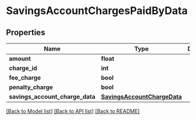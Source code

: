# SavingsAccountChargesPaidByData

## Properties
Name | Type | Description | Notes
------------ | ------------- | ------------- | -------------
**amount** | **float** |  | [optional] 
**charge_id** | **int** |  | [optional] 
**fee_charge** | **bool** |  | [optional] 
**penalty_charge** | **bool** |  | [optional] 
**savings_account_charge_data** | [**SavingsAccountChargeData**](SavingsAccountChargeData.md) |  | [optional] 

[[Back to Model list]](../README.md#documentation-for-models) [[Back to API list]](../README.md#documentation-for-api-endpoints) [[Back to README]](../README.md)

